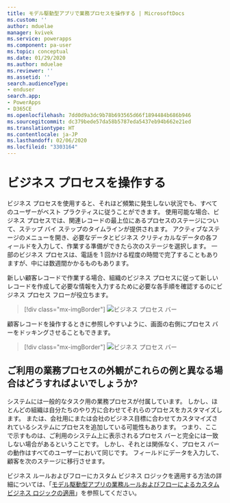 ```yaml
---
title: モデル駆動型アプリで業務プロセスを操作する | MicrosoftDocs
ms.custom: ''
author: mduelae
manager: kvivek
ms.service: powerapps
ms.component: pa-user
ms.topic: conceptual
ms.date: 01/29/2020
ms.author: mduelae
ms.reviewer: ''
ms.assetid: ''
search.audienceType:
- enduser
search.app:
- PowerApps
- D365CE
ms.openlocfilehash: 7dd0d9a3dc9b78b693565d66f1894484b686b946
ms.sourcegitcommit: dc379bede57da58b5787eda5437eb94b662e21ed
ms.translationtype: HT
ms.contentlocale: ja-JP
ms.lasthandoff: 02/06/2020
ms.locfileid: "3303164"
---
```

# <a name="work-with-business-processes"></a>ビジネス プロセスを操作する

ビジネス プロセスを使用すると、それほど頻繁に発生しない状況でも、すべてのユーザーがベスト プラクティスに従うことができます。 使用可能な場合、ビジネス プロセスでは、関連レコードの最上位にあるプロセスのステージについて、ステップ バイ ステップのタイムラインが提供されます。 アクティブなステージのメニューを開き、必要なデータとビジネス クリティカルなデータの各フィールドを入力して、作業する準備ができたら次のステージを選択します。 一部のビジネス プロセスは、電話を 1 回かける程度の時間で完了することもありますが、中には数週間かかるものもあります。


新しい顧客レコードで作業する場合、組織のビジネス プロセスに従って新しいレコードを作成して必要な情報を入力するために必要な各手順を確認するのにビジネス プロセス フローが役立ちます。 


> [!div class="mx-imgBorder"]
> ![ビジネス プロセス バー](media/business-process.png "ビジネス プロセス バー")



顧客レコードを操作するときに参照しやすいように、画面の右側にプロセス バーをドッキングさせることもできます。 

> [!div class="mx-imgBorder"]
> ![ビジネス プロセス バー](media/bpdock.gif "ビジネス プロセス バー")
 
  
 
## <a name="what-if-your-business-processes-looks-different-from-these-examples"></a>ご利用の業務プロセスの外観がこれらの例と異なる場合はどうすればよいでしょうか?   

システムには一般的なタスク用の業務プロセスが付属しています。 しかし、ほとんどの組織は自分たちのやり方に合わせてそれらのプロセスをカスタマイズします。 または、会社用にまたは会社のビジネス目標に合わせてカスタマイズされているシステムにプロセスを追加している可能性もあります。 つまり、ここで示すものは、ご利用のシステム上に表示されるプロセス バーと完全には一致しない場合があるということです。 しかし、それとは関係なく、プロセス バーの動作はすべてのユーザーにおいて同じです。 フィールドにデータを入力して、顧客を次のステージに移行させます。


ビジネス ルールおよびフローにカスタム ビジネス ロジックを適用する方法の詳細については、「[モデル駆動型アプリの業務ルールおよびフローによるカスタム ビジネス ロジックの適用](https://docs.microsoft.com/powerapps/maker/model-driven-apps/guide-staff-through-common-tasks-processes)」を参照してください。
